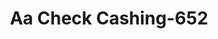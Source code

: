 ---
f_zip-code: 15136
f_state-code: PA
title: Aa Check Cashing-652
f_phone: 412-771-2300
f_city-only: Mc Kees Rocks
f_address: 528 Chartiers Ave Mc Kees Rocks
f_location-unique-id: '652'
slug: aa-check-cashing-652
updated-on: '2024-05-30T13:46:58.046Z'
created-on: '2024-05-30T13:36:59.803Z'
published-on: '2024-05-30T13:54:32.469Z'
f_city-state: cms/city/mc-kees-rocks-pa.md
f_company: cms/company/aa-check-cashing.md
f_state: cms/state/pennsylvania.md
layout: '[payday-loan].html'
tags: payday-loan
---